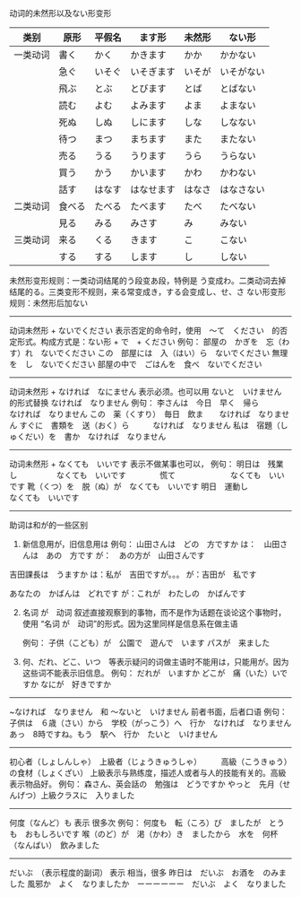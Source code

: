 动词的未然形以及ない形变形

|类别|原形|平假名|ます形|未然形|ない形|
|-|-|-|-|-|-|
|一类动词|書く|かく|かきます|かか|かかない|
||急ぐ|いそぐ|いそぎます|いそが|いそがない|
||飛ぶ|とぶ|とびます|とば|とばない|
||読む|よむ|よみます|よま|よまない|
||死ぬ|しぬ|しにます|しな|しなない|
||待つ|まつ|まちます|また|またない|
||売る|うる|うります|うら|うらない|
||買う|かう|かいます|かわ|かわない|
||話す|はなす|はなせます|はなさ|はなさない|
|二类动词|食べる|たべる|たべます|たべ|たべない|
||見る|みる|みさす|み|みない|
|三类动词|来る|くる|きます|こ|こない|
||する|する|します|し|しない|

未然形变形规则：一类动词结尾的う段变あ段，特例是 う变成わ。二类动词去掉结尾的る。三类变形不规则，来る常变成き，する会变成し、せ、さ
ない形变形规则：未然形后加ない

------
动词未然形 + ないでください
表示否定的命令时，使用　～て　ください　的否定形式。构成方式是：ない形 + で　+ ください
例句：
部屋の　かぎを　忘（わす）れ　ないでください
この　部屋には　入（はい）ら　ないでください
無理を　し　ないでください
部屋の中で　ごはんを　食べ　ないでください

------
动词未然形 + なければ　なにません
表示必须。也可以用 ないと　いけません　的形式替换 なければ　なりません
例句：
李さんは　今日　早く　帰ら　　　　なければ　なりません
この　薬（くすり）　毎日　飲ま　　なければ　なりません
すぐに　書類を　送（おく）ら　　　なければ　なりません
私は　宿題（しゅくだい）を　書か　なければ　なりません

-----
动词未然形 + なくても　いいです
表示不做某事也可以，
例句：
明日は　残業　し　　　　　なくても　いいです
　　　　慌て　　　　　　　なくても　いいです
靴（くつ）を　脱（ぬ）が　なくても　いいです
明日　運動し　　　　　　　なくても　いいです

-----
助词は和が的一些区别
1. 新信息用が，旧信息用は
例句：
山田さんは　どの　方ですか
は：　山田さんは　あの　方です
が：　あの方が　山田さんです

吉田課長は　うますか
は：私が　吉田ですが。。。
が：吉田が　私です

あなたの　かばんは　どれです
が：これが　わたしの　かばんです

2. 名词 が　动词
   叙述直接观察到的事物，而不是作为话题在谈论这个事物时，使用 “名词 が　动词”的形式。因为这里同样是信息系在做主语

   例句：
   子供（こども）が　公園で　遊んで　います
   パスが　来ました

3. 何、だれ、どこ、いつ　等表示疑问的词做主语时不能用は，只能用が。因为这些词不能表示旧信息。
   例句：
   だれが　いますか
   どこが　痛（いた）いですか
   なにが　好きですか

------
~なければ　なりません　和 ～ないと　いけません
前者书面，后者口语
例句：
子供は　６歳（さい）から　学校（がっこう）へ　行か　なければ　なりません
あっ　8時ですね。もう　駅へ　行か　たいと　いけません

-----
初心者（しょしんしゃ）　上級者（じょうきゅうしゃ）　　　高級（こうきゅう）の食材（しょくざい）
上級表示与熟练度，描述人或者与人的技能有关的。高級表示物品好。
例句：
森さん、英会話の　勉強は　どうですか
やっと　先月（せんげつ）上級クラスに　入りました

-----
何度（なんど）も
表示 很多次
例句：
何度も　転（ころ）び　ましたが　とうも　おもしろいです
喉（のど）が　渇（かわ）き　ましたから　水を　何杯（なんばい）　飲みました

-----
だいぶ　（表示程度的副词）
表示 相当，很多
昨日は　だいぶ　お酒を　のみました
風邪か　よく　なりましたか　ーーーーーー　だいぶ　よく　なりました



